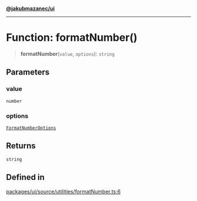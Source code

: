 [**@jakubmazanec/ui**](../README.md)

---

# Function: formatNumber()

> **formatNumber**(`value`, `options`): `string`

## Parameters

### value

`number`

### options

[`FormatNumberOptions`](../type-aliases/FormatNumberOptions.md)

## Returns

`string`

## Defined in

[packages/ui/source/utilities/formatNumber.ts:6](https://github.com/jakubmazanec/tools/blob/3e339f67fc5b5cd011c28acb315570a2f29efedc/packages/ui/source/utilities/formatNumber.ts#L6)
